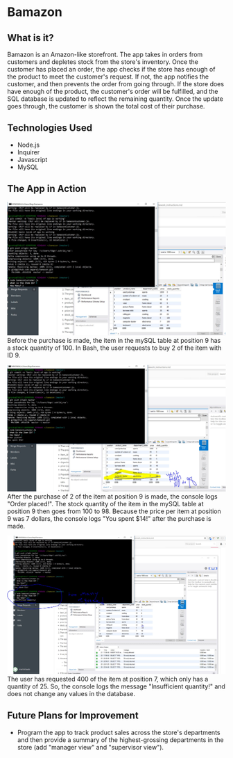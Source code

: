 # Bamazon

## What is it?

Bamazon is an Amazon-like storefront. The app takes in orders from customers and depletes stock from the store's inventory. Once the customer has placed an order, the app checks if the store has enough of the product to meet the customer's request. If not, the app notifies the customer, and then prevents the order from going through. If the store does have enough of the product, the customer's order will be fulfilled, and the SQL database is updated to reflect the remaining quantity. Once the update goes through, the customer is shown the total cost of their purchase.

## Technologies Used
* Node.js
* Inquirer
* Javascript
* MySQL

## The App in Action

![Before the purchase is made, the item in the mySQL table at position 9 has a stock quantity of 100. In Bash, the user requests to buy 2 of the item with ID 9.](https://github.com/zagara2/bamazon/blob/master/screenshots/db_table_before_purchase.JPG)
Before the purchase is made, the item in the mySQL table at position 9 has a stock quantity of 100. In Bash, the user requests to buy 2 of the item with ID 9.

![After the purchase of 2 of the item at position 9 is made, the console logs "Order placed!". The stock quantity of the item in the mySQL table at position 9 then goes from 100 to 98. Because the price per item at position 9 was 7 dollars, the console logs "You spent $14!" after the purchase is made.](https://github.com/zagara2/bamazon/blob/master/screenshots/db_table_after_purchase.JPG)
After the purchase of 2 of the item at position 9 is made, the console logs "Order placed!". The stock quantity of the item in the mySQL table at position 9 then goes from 100 to 98. Because the price per item at position 9 was 7 dollars, the console logs "You spent $14!" after the purchase is made.

![The user has requested 400 of the item at position 7, which only has a quantity of 25. So, the console logs the message "Insufficient quantity!" and does not change any values in the database.](https://github.com/zagara2/bamazon/blob/master/screenshots/insufficient_quantity_requested.JPG)
The user has requested 400 of the item at position 7, which only has a quantity of 25. So, the console logs the message "Insufficient quantity!" and does not change any values in the database.


## Future Plans for Improvement
* Program the app to track product sales across the store's departments and then provide a summary of the highest-grossing departments in the store (add "manager view" and "supervisor view").